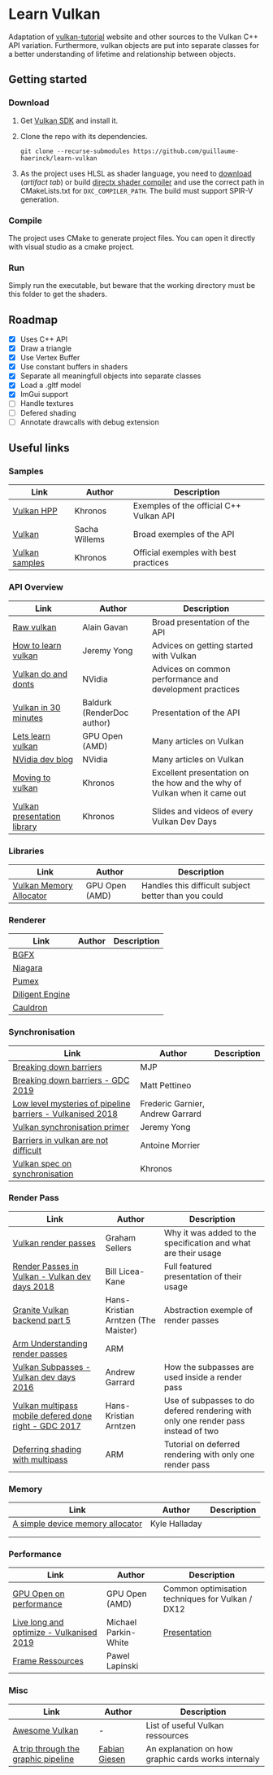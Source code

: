 # Learn Vulkan

Adaptation of [vulkan-tutorial](https://vulkan-tutorial.com/) website and other sources to the Vulkan C++ API variation. Furthermore, vulkan objects are put into separate classes for a better understanding of lifetime and relationship between objects.

## Getting started

### Download

1. Get [Vulkan SDK](https://vulkan.lunarg.com/) and install it. 

2. Clone the repo with its dependencies.

   `git clone --recurse-submodules https://github.com/guillaume-haerinck/learn-vulkan`

3. As the project uses HLSL as shader language, you need to [download](https://ci.appveyor.com/project/antiagainst/directxshadercompiler/branch/master/artifacts) (_artifact tab_) or build [directx shader compiler](https://github.com/microsoft/DirectXShaderCompiler) and use the correct path in CMakeLists.txt for `DXC_COMPILER_PATH`. The build must support SPIR-V generation.

### Compile

The project uses CMake to generate project files. You can open it directly with visual studio as a cmake project.

### Run

Simply run the executable, but beware that the working directory must be this folder to get the shaders.

## Roadmap

- [x] Uses C++ API
- [x] Draw a triangle
- [x] Use Vertex Buffer
- [x] Use constant buffers in shaders
- [x] Separate all meaningfull objects into separate classes
- [x] Load a .gltf model
- [x] ImGui support
- [ ] Handle textures
- [ ] Defered shading
- [ ] Annotate drawcalls with debug extension

## Useful links

### Samples

| Link                                                         | Author        | Description                             |
| ------------------------------------------------------------ | ------------- | --------------------------------------- |
| [Vulkan HPP](https://github.com/KhronosGroup/Vulkan-Hpp/tree/master/samples) | Khronos       | Exemples of the official C++ Vulkan API |
| [Vulkan](https://github.com/SaschaWillems/Vulkan)            | Sacha Willems | Broad exemples of the API               |
| [Vulkan samples](https://github.com/khronosGroup/Vulkan-samples) | Khronos       | Official exemples with best practices   |

### API Overview

| Link                                                         | Author                     | Description                                                  |
| ------------------------------------------------------------ | -------------------------- | ------------------------------------------------------------ |
| [Raw vulkan](https://alain.xyz/blog/raw-vulkan)              | Alain Gavan                | Broad presentation of the API                                |
| [How to learn vulkan](https://www.jeremyong.com/c++/vulkan/graphics/rendering/2018/03/26/how-to-learn-vulkan/) | Jeremy Yong                | Advices on getting started with Vulkan                       |
| [Vulkan do and donts](https://devblogs.nvidia.com/vulkan-dos-donts/) | NVidia                     | Advices on common performance and development practices      |
| [Vulkan in 30 minutes](https://renderdoc.org/vulkan-in-30-minutes.html) | Baldurk (RenderDoc author) | Presentation of the API                                      |
| [Lets learn vulkan](https://gpuopen.com/learn/lets-learn-vulkan/) | GPU Open (AMD)             | Many articles on Vulkan                                      |
| [NVidia dev blog](https://developer.nvidia.com/Vulkan)       | NVidia                     | Many articles on Vulkan                                      |
| [Moving to vulkan](https://www.khronos.org/assets/uploads/developers/library/2016-uk-chapter-moving-to-vulkan/Moving-to-Vulkan_Khronos-UK_May16.pdf) | Khronos                    | Excellent presentation on the how and the why of Vulkan when it came out |
| [Vulkan presentation library](https://www.khronos.org/developers/library/) | Khronos                    | Slides and videos of every Vulkan Dev Days                   |

### Libraries

| Link                                                         | Author         | Description                                          |
| ------------------------------------------------------------ | -------------- | ---------------------------------------------------- |
| [Vulkan Memory Allocator](https://github.com/GPUOpen-LibrariesAndSDKs/VulkanMemoryAllocator) | GPU Open (AMD) | Handles this difficult subject better than you could |

### Renderer

| Link                                                         | Author | Description |
| ------------------------------------------------------------ | ------ | ----------- |
| [BGFX](https://github.com/bkaradzic/bgfx)                    |        |             |
| [Niagara](https://github.com/zeux/niagara)                   |        |             |
| [Pumex](https://github.com/pumexx/pumex)                     |        |             |
| [Diligent Engine](https://github.com/DiligentGraphics/DiligentEngine) |        |             |
| [Cauldron](https://github.com/GPUOpen-LibrariesAndSDKs/Cauldron) | | |

### Synchronisation

| Link                                                         | Author                           | Description |
| ------------------------------------------------------------ | -------------------------------- | ----------- |
| [Breaking down barriers](https://mynameismjp.wordpress.com/2018/03/06/breaking-down-barriers-part-1-whats-a-barrier/) | MJP                              |             |
| [Breaking down barriers - GDC 2019](https://gpuopen.com/gdc-presentations/2019/gdc-2019-agtd5-breaking-down-barriers.pdf) | Matt Pettineo                    |             |
| [Low level mysteries of pipeline barriers - Vulkanised 2018](https://www.khronos.org/assets/uploads/developers/library/2018-vulkanised/05-The%20low-level%20mysteries%20of%20pipeline%20barriers_Vulkanised2018.pdf) | Frederic Garnier, Andrew Garrard |             |
| [Vulkan synchronisation primer](https://www.jeremyong.com/vulkan/graphics/rendering/2018/11/22/vulkan-synchronization-primer/) | Jeremy Yong                      |             |
| [Barriers in vulkan are not difficult](http://cpp-rendering.io/barriers-vulkan-not-difficult/) | Antoine Morrier                  |             |
| [Vulkan spec on synchronisation](https://www.khronos.org/registry/vulkan/specs/1.2-extensions/html/vkspec.html#synchronization) | Khronos                          |             |

### Render Pass

| Link                                                         | Author                              | Description                                                  |
| ------------------------------------------------------------ | ----------------------------------- | ------------------------------------------------------------ |
| [Vulkan render passes](https://gpuopen.com/learn/vulkan-renderpasses/) | Graham Sellers                      | Why it was added to the specification and what are their usage |
| [Render Passes in Vulkan - Vulkan dev days 2018](https://www.youtube.com/watch?v=x2SGVjlVGhE) | Bill Licea-Kane                     | Full featured presentation of their usage                    |
| [Granite Vulkan backend part 5](http://themaister.net/blog/2019/04/27/a-tour-of-granites-vulkan-backend-part-5/) | Hans-Kristian Arntzen (The Maister) | Abstraction exemple of render passes                         |
| [Arm Understanding render passes](https://developer.arm.com/solutions/graphics-and-gaming/developer-guides/learn-the-basics/understanding-render-passes/single-view) | ARM                                 |                                                              |
| [Vulkan Subpasses - Vulkan dev days 2016](https://www.khronos.org/assets/uploads/developers/library/2016-vulkan-devday-uk/6-Vulkan-subpasses.pdf) | Andrew Garrard                      | How the subpasses are used inside a render pass              |
| [Vulkan multipass mobile defered done right - GDC 2017](https://www.khronos.org/assets/uploads/developers/library/2017-gdc/GDC_Vulkan-on-Mobile_Vulkan-Multipass-ARM_Mar17.pdf) | Hans-Kristian Arntzen               | Use of subpasses to do defered rendering with only one render pass instead of two |
| [Deferring shading with multipass](https://arm-software.github.io/vulkan-sdk/multipass.html) | ARM                                 | Tutorial on deferred rendering with only one render pass     |

### Memory

| Link                                                         | Author        | Description |
| ------------------------------------------------------------ | ------------- | ----------- |
| [A simple device memory allocator](http://kylehalladay.com/blog/tutorial/2017/12/13/Custom-Allocators-Vulkan.html) | Kyle Halladay |             |
|                                                              |               |             |
|                                                              |               |             |

### Performance

| Link                                                         | Author               | Description                                                |
| ------------------------------------------------------------ | -------------------- | ---------------------------------------------------------- |
| [GPU Open on performance](https://gpuopen.com/performance/)  | GPU Open (AMD)       | Common optimisation techniques for Vulkan / DX12           |
| [Live long and optimize - Vulkanised 2019](https://www.khronos.org/assets/uploads/developers/library/2019-vulkanised/02_Live%20Long%20And%20Optimise-May19.pdf) | Michael Parkin-White | [Presentation](https://www.youtube.com/watch?v=ch6161wvME) |
| [Frame Ressources](https://software.intel.com/content/www/us/en/develop/articles/practical-approach-to-vulkan-part-1.html) | Pawel Lapinski       |                                                            |

### Misc

| Link                                                         | Author                                          | Description                                         |
| ------------------------------------------------------------ | ----------------------------------------------- | --------------------------------------------------- |
| [Awesome Vulkan](https://github.com/vinjn/awesome-vulkan)    | -                                               | List of useful Vulkan ressources                    |
| [A trip through the graphic pipeline](https://fgiesen.wordpress.com/2011/07/09/a-trip-through-the-graphics-pipeline-2011-index/) | [Fabian Giesen](https://fgiesen.wordpress.com/) | An explanation on how graphic cards works internaly |











